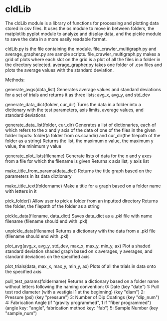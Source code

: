 # cldLib
The cldLib module is a library of functions for processing and plotting data stored in csv files.
It uses the os module to move in between folders, the matplotlib.pyplot module to analyze and display data, and the pickle module to save the data in a more easily readable format.

cldLib.py is the file containing the module.  file_crawler_multigraph.py and average_grapher.py are sample scripts.  file_crawler_multigraph.py makes a grid of plots where each slot on the grid is a plot of all the files in a folder in the directory selected.  average_grapher.py takes one folder of .csv files and plots the average values with the standard deviation.

Methods:

generate_avgs(data_list)
	Generates average values and standard deviations for a set of trials and returns it as three lists: avg_x, avg_y, and std_dev

generate_data_dict(folder, cur_dir)
	Turns the data in a folder into a dictionary with the test parameters, axis limits, average values, and standard deviations

generate_data_list(folder, cur_dir)
	Generates a list of dictionaries, each of which refers to the x and y axis of the data of one of the files in the given folder
	Inputs: folder(a folder from os.scandir) and cur_dir(the filepath of the folder as a string)
	Returns the list, the maximum x value, the maximum y value, the minimum y value

generate_plot_lists(filename)
	Generate lists of data for the x and y axes from a file for which the filename is given
	Returns x axis list, y axis list

make_title_from_params(data_dict)
	Returns the title graph based on the parameters in its data dictionary

make_title_text(foldername)
	Make a title for a graph based on a folder name with letters in it

pick_folder()
	Allow user to pick a folder from an inputted directory
	Returns the folder, the filepath of the folder as a string

pickle_data(filename, data_dict)
	Saves data_dict as a .pkl file with name filename (filename should end with .pkl)

unpickle_data(filename)
	Returns a dictionary with the data from a .pkl file (filename should end with .pkl)

plot_avg(avg_x, avg_y, std_dev, max_x, max_y, min_y, ax)
	Plot a shaded standard deviation shaded graph based on x averages, y averages, and standard deviations on the specified axis

plot_trials(data, max_x, max_y, min_y, ax)
	Plots of all the trials in data onto the specified axis

pull_test_params(foldername)
	Returns a dictionary based on a folder name without letters following the naming convention:
	0: Date (key "date")
	1: Pull test rod diameter (with a vestigial 1 at the beginning) (key "diam")
	2: Pressure (psi) (key "pressure")
	3: Number of Dip Coatings (key "dip_num")
	4: Fabrication Angle (if "gravity programmed", 1 if "fiber programmed") (angle key: "angle", fabrication method key: "fab")
	5: Sample Number (key "sample_num")
